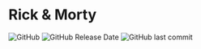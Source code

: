 # Rick & Morty

![GitHub](https://img.shields.io/github/license/varorb99/rickymorty)
![GitHub Release Date](https://img.shields.io/github/release-date/varorb99/rickymorty)
![GitHub last commit](https://img.shields.io/github/last-commit/varorb99/rickymorty)
